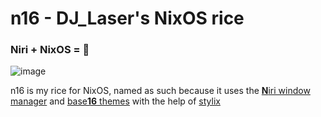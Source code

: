 # n16 - DJ_Laser's NixOS rice

### Niri + NixOS = 💙

![image](https://cloud-5ddj4kl6u-hack-club-bot.vercel.app/0image.png)

n16 is my rice for NixOS, named as such because it uses the [**N**iri window manager](https://github.com/YaLTeR/niri) and [base**16** themes](https://github.com/chriskempson/base16) with the help of [stylix](https://stylix.danth.me/)
